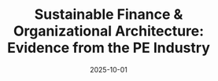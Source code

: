 ---
title: 'Sustainable Finance & Organizational Architecture: Evidence from the PE Industry'
date: 2025-10-01
authors:
  - admin
Status: Work in Progress
tags:
  - Sustainable Finance
  - Organization Design
  - Corporate Governance
  - Survey
  - Private Equity
---